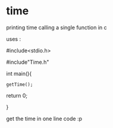 # time
printing time calling a single function in c 



uses :

#include<stdio.h>

#include"Time.h"


int main(){

	getTime();
  return 0;

}


get the time in one line code :p

